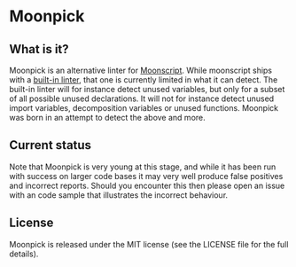 # Moonpick

## What is it?

Moonpick is an alternative linter for [Moonscript](http://moonscript.org/).
While moonscript ships with a [built-in
linter](http://moonscript.org/reference/command_line.html#command-line-tools/moonc/linter),
that one is currently limited in what it can detect. The built-in linter will
for instance detect unused variables, but only for a subset of all possible
unused declarations. It will not for instance detect unused import variables,
decomposition variables or unused functions. Moonpick was born in an attempt to
detect the above and more.

## Current status

Note that Moonpick is very young at this stage, and while it has been run with
success on larger code bases it may very well produce false positives and
incorrect reports. Should you encounter this then please open an issue with an
code sample that illustrates the incorrect behaviour.

## License

Moonpick is released under the MIT license (see the LICENSE file for the full
details).
